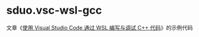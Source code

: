 # sduo.vsc-wsl-gcc

文章《[使用 Visual Studio Code 通过 WSL 编写与调试 C++ 代码](https://www.yuque.com/sduo/blog/mvpmgh/present)》的示例代码
